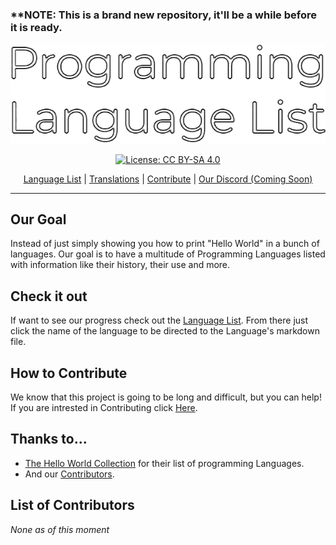 ### ****NOTE:** This is a brand new repository, it'll be a while before it is ready.

<div align="center">
    
<img src="Resources/PLL-banner.png" alt="Programming Language List Banner">

  [![License: CC BY-SA 4.0](https://img.shields.io/badge/License-CC%20BY--SA%204.0-lightgrey.svg)](https://creativecommons.org/licenses/by-sa/4.0/)


[Language List](https://github.com/Maniacxxx/programming-language-list/blob/main/Language-List.md) | 
[Translations](https://github.com/Maniacxxx/programming-language-list/blob/main/Translations-List.md) | 
[Contribute](https://github.com/Maniacxxx/programming-language-list/blob/main/CONTRIBUTING.md) | 
[Our Discord (Coming Soon)]()

</div>
  
---
## Our Goal
Instead of just simply showing you how to print "Hello World" in a bunch of languages. Our goal is to have a multitude of Programming Languages listed with information like their history, their use and more.

## Check it out
If want to see our progress check out the [Language List](https://github.com/Maniacxxx/programming-language-list/blob/main/Language-List.md). From there just click the name of the language to be directed to the Language's markdown file.

## How to Contribute
We know that this project is going to be long and difficult, but you can help! If you are intrested in Contributing click [Here](https://github.com/Maniacxxx/programming-language-list/blob/main/Contribute.md).

## Thanks to...
- [The Hello World Collection](http://helloworldcollection.de/) for their list of programming Languages.
- And our [Contributors](#List-of-Contributors).

## List of Contributors
*None as of this moment*
